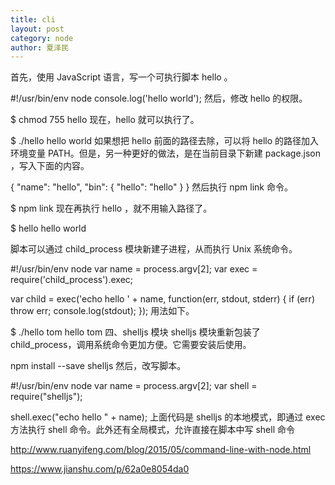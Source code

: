 ```yaml
---
title: cli
layout: post
category: node
author: 夏泽民
---
```

首先，使用 JavaScript 语言，写一个可执行脚本 hello 。


#!/usr/bin/env node
console.log('hello world');
然后，修改 hello 的权限。


$ chmod 755 hello
现在，hello 就可以执行了。


$ ./hello
hello world
如果想把 hello 前面的路径去除，可以将 hello 的路径加入环境变量 PATH。但是，另一种更好的做法，是在当前目录下新建 package.json ，写入下面的内容。


{
  "name": "hello",
  "bin": {
    "hello": "hello"
  }
}
然后执行 npm link 命令。


$ npm link
现在再执行 hello ，就不用输入路径了。


$ hello
hello world
<!-- more -->
脚本可以通过 child_process 模块新建子进程，从而执行 Unix 系统命令。


#!/usr/bin/env node
var name = process.argv[2];
var exec = require('child_process').exec;

var child = exec('echo hello ' + name, function(err, stdout, stderr) {
  if (err) throw err;
  console.log(stdout);
});
用法如下。


$ ./hello tom
hello tom
四、shelljs 模块
shelljs 模块重新包装了 child_process，调用系统命令更加方便。它需要安装后使用。


npm install --save shelljs
然后，改写脚本。


#!/usr/bin/env node
var name = process.argv[2];
var shell = require("shelljs");

shell.exec("echo hello " + name);
上面代码是 shelljs 的本地模式，即通过 exec 方法执行 shell 命令。此外还有全局模式，允许直接在脚本中写 shell 命令

http://www.ruanyifeng.com/blog/2015/05/command-line-with-node.html

https://www.jianshu.com/p/62a0e8054da0
